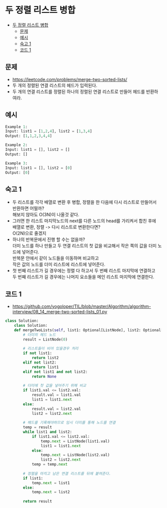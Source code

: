 # 두 정렬 리스트 병합

<!-- TOC -->

- [두 정렬 리스트 병합](#%EB%91%90-%EC%A0%95%EB%A0%AC-%EB%A6%AC%EC%8A%A4%ED%8A%B8-%EB%B3%91%ED%95%A9)
  - [문제](#%EB%AC%B8%EC%A0%9C)
  - [예시](#%EC%98%88%EC%8B%9C)
  - [숙고 1](#%EC%88%99%EA%B3%A0-1)
  - [코드 1](#%EC%BD%94%EB%93%9C-1)

<!-- /TOC -->

## 문제
- https://leetcode.com/problems/merge-two-sorted-lists/
- 두 개의 정렬된 연결 리스트의 헤드가 입력된다.
- 두 개의 연결 리스트를 정렬된 하나의 정렬된 연결 리스트로 만들어 헤드를 반환하여라.
  
## 예시
``` python
Example 1:  
Input: list1 = [1,2,4], list2 = [1,3,4]  
Output: [1,1,2,3,4,4]  

Example 2:  
Input: list1 = [], list2 = []  
Output: []  

Example 3:  
Input: list1 = [], list2 = [0]  
Output: [0]  
```
## 숙고 1
- 두 리스트를 각각 배열로 변환 후 병합, 정렬을 한 다음에 다시 리스트로 만들어서 반환하면 어떨까?  
  해보지 않아도 O(3N)이 나올것 같다.
- 그러면 한 리스트 마지막노드의 next를 다른 노드의 head를 가리켜서 합친 후에  
  배열로 변환, 정렬 -> 다시 리스트로 변환한다면?  
  O(2N)으로 줄겠지
- 하나의 반복문에서 진행 할 수는 없을까?  
  더미 노드를 하나 만들고 두 연결 리스트의 첫 값을 비교해서 작은 쪽의 값을 더미 노드에 넣어준다.  
  반복문 안에서 같이 노드들을 이동하며 비교하고  
  작은 값의 노드를 더미 리스트에 리스트에 넣어준다.
- 첫 번째 리스트가 길 경우에는 정렬 다 하고서 두 번째 리스트 마지막에 연결하고  
  두 번째 리스트가 길 경우에는 나머지 요소들을 메인 리스트 마지막에 연결한다.
  
## 코드 1
- https://github.com/yogoloper/TIL/blob/master/Algorithm/algorithm-interview/08_14_merge-two-sorted-lists_01.py  
``` python
class Solution:
    class Solution:
    def mergeTwoLists(self, list1: Optional[ListNode], list2: Optional[ListNode]) -> Optional[ListNode]:
        # 더미의 헤드 노드
        result = ListNode(0)
        
        # 리스트들이 비어 있을경우 처리
        if not list1:
            return list2
        elif not list2:
            return list1
        elif not list1 and not list2:
            return None
         
        # 더미에 첫 값을 넣어주기 위해 비교
        if list1.val <= list2.val:
            result.val = list1.val
            list1 = list1.next
        else:
            result.val = list2.val
            list2 = list2.next
        
        # 헤드를 기록해야하므로 임시 더미를 통해 노드를 연결
        temp = result
        while list1 and list2:
            if list1.val <= list2.val:
                temp.next = ListNode(list1.val)
                list1 = list1.next
            else:
                temp.next = ListNode(list2.val)
                list2 = list2.next
            temp = temp.next
        
        # 정렬을 마치고 남은 연결 리스트를 뒤에 붙여준다.
        if list1:
            temp.next = list1
        else:
            temp.next = list2
        
        return result
```

